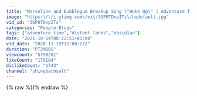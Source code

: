 ```yaml
---
title: "Marceline and Bubblegum Breakup Song \"Woke Up\" | Adventure Time: Distant Lands - Obsidian"
image: "https:\/\/i.ytimg.com\/vi\/3GP0TDxpITs\/hqdefault.jpg"
vid_id: "3GP0TDxpITs"
categories: "People-Blogs"
tags: ["adventure time","distant lands","obsidian"]
date: "2021-10-14T08:22:51+03:00"
vid_date: "2020-11-19T12:00:27Z"
duration: "PT2M18S"
viewcount: "5790201"
likeCount: "179184"
dislikeCount: "1743"
channel: "shinybathsalt"
---
```

{% raw %}{% endraw %}
